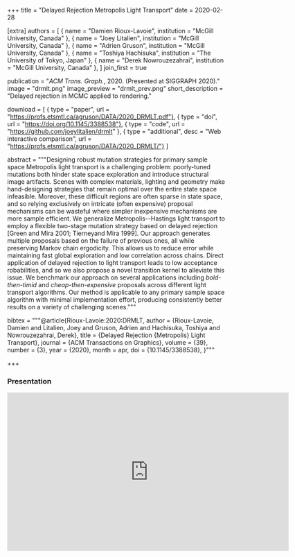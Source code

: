 +++
title = "Delayed Rejection Metropolis Light Transport"
date = 2020-02-28

[extra]
authors = [
    { name = "Damien Rioux-Lavoie", institution = "McGill University, Canada" },
    { name = "Joey Litalien", institution = "McGill University, Canada" },
    { name = "Adrien Gruson", institution = "McGill University, Canada" },
    { name = "Toshiya Hachisuka", institution = "The University of Tokyo, Japan" },
    { name = "Derek Nowrouzezahrai", institution = "McGill University, Canada" },
]
join_first = true

publication = "*ACM Trans. Graph.*, 2020. (Presented at SIGGRAPH 2020)."
image = "drmlt.png"
image_preview = "drmlt_prev.png"
short_description = "Delayed rejection in MCMC applied to rendering."

download = [
    { type = "paper", url = "https://profs.etsmtl.ca/agruson/DATA/2020_DRMLT.pdf"},
    { type = "doi", url = "https://doi.org/10.1145/3388538"},
    { type = "code", url = "https://github.com/joeylitalien/drmlt" },
    { type = "additional", desc = "Web interactive comparison", url = "https://profs.etsmtl.ca/agruson/DATA/2020_DRMLT/"}
]

abstract = """Designing robust mutation strategies for primary sample space Metropolis light transport is a challenging problem: poorly-tuned mutations both hinder state space exploration and introduce structural image artifacts. Scenes with complex materials, lighting and geometry make hand-designing strategies that remain optimal over the entire state space infeasible. Moreover, these difficult regions are often sparse in state space, and so relying exclusively on intricate (often expensive) proposal mechanisms can be wasteful where simpler inexpensive mechanisms are more sample efficient. We generalize Metropolis--Hastings light transport to employ a flexible two-stage mutation strategy based on delayed rejection  [Green and Mira 2001; Tierneyand Mira 1999]. Our approach generates multiple proposals based on the failure of previous ones, all while preserving Markov chain ergodicity. This allows us to reduce error while maintaining fast global exploration and low correlation across chains. Direct application of delayed rejection to light transport leads to low acceptance  robabilities, and so we also propose a novel transition kernel to alleviate this issue. We benchmark our approach on several applications including _bold-then-timid_ and  _cheap-then-expensive_ proposals across different light transport algorithms. Our method is applicable to any primary sample space algorithm with minimal implementation effort, producing consistently better results on a variety of challenging scenes."""

bibtex = """@article{Rioux-Lavoie:2020:DRMLT,
    author = {Rioux-Lavoie, Damien and Litalien, Joey and Gruson, Adrien and Hachisuka, Toshiya and Nowrouzezahrai, Derek},
    title = {Delayed Rejection {Metropolis} Light Transport},
    journal = {ACM Transactions on Graphics},
    volume = {39},
    number = {3},
    year = {2020},
    month = apr,
    doi = {10.1145/3388538},
}"""

+++

### Presentation 

<iframe width="650" height="365" src="https://www.youtube.com/embed/m22d-cTcubc" frameborder="0" allow="accelerometer; autoplay; encrypted-media; gyroscope; picture-in-picture" allowfullscreen></iframe>